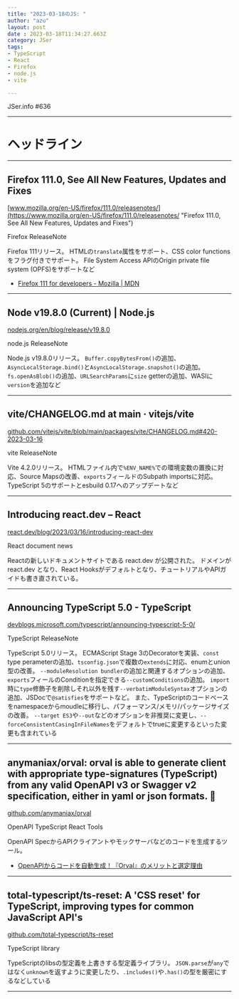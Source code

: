 ```yaml
---
title: "2023-03-18のJS: "
author: "azu"
layout: post
date : 2023-03-18T11:34:27.663Z
category: JSer
tags:
- TypeScript
- React
- Firefox
- node.js
- vite

---
```


JSer.info #636

----

<h1 class="site-genre">ヘッドライン</h1>

----

## Firefox 111.0, See All New Features, Updates and Fixes
[www.mozilla.org/en-US/firefox/111.0/releasenotes/](https://www.mozilla.org/en-US/firefox/111.0/releasenotes/ "Firefox 111.0, See All New Features, Updates and Fixes")
<p class="jser-tags jser-tag-icon"><span class="jser-tag">Firefox</span> <span class="jser-tag">ReleaseNote</span></p>

Firefox 111リリース。
HTMLの`translate`属性をサポート、CSS color functionsをフラグ付きでサポート。
File System Access APIのOrigin private file system (OPFS)をサポートなど

- [Firefox 111 for developers - Mozilla | MDN](https://developer.mozilla.org/en-US/docs/Mozilla/Firefox/Releases/111 "Firefox 111 for developers - Mozilla | MDN")

----

## Node v19.8.0 (Current) | Node.js
[nodejs.org/en/blog/release/v19.8.0](https://nodejs.org/en/blog/release/v19.8.0 "Node v19.8.0 (Current) | Node.js")
<p class="jser-tags jser-tag-icon"><span class="jser-tag">node.js</span> <span class="jser-tag">ReleaseNote</span></p>

Node.js v19.8.0リリース。
`Buffer.copyBytesFrom()`の追加、`AsyncLocalStorage.bind()`と`AsyncLocalStorage.snapshot()`の追加。
`fs.openAsBlob()`の追加、`URLSearchParams`に`size` getterの追加、WASIに`version`を追加など


----

## vite/CHANGELOG.md at main · vitejs/vite
[github.com/vitejs/vite/blob/main/packages/vite/CHANGELOG.md#420-2023-03-16](https://github.com/vitejs/vite/blob/main/packages/vite/CHANGELOG.md#420-2023-03-16 "vite/CHANGELOG.md at main · vitejs/vite")
<p class="jser-tags jser-tag-icon"><span class="jser-tag">vite</span> <span class="jser-tag">ReleaseNote</span></p>

Vite 4.2.0リリース。
HTMLファイル内で`%ENV_NAME%`での環境変数の置換に対応、Source Mapsの改善、`exports`フィールドのSubpath importsに対応。
TypeScript 5のサポートとesbuild 0.17へのアップデートなど


----

## Introducing react.dev – React
[react.dev/blog/2023/03/16/introducing-react-dev](https://react.dev/blog/2023/03/16/introducing-react-dev "Introducing react.dev – React")
<p class="jser-tags jser-tag-icon"><span class="jser-tag">React</span> <span class="jser-tag">document</span> <span class="jser-tag">news</span></p>

Reactの新しいドキュメントサイトである react.dev が公開された。
ドメインが react.dev となり、React Hooksがデフォルトとなり、チュートリアルやAPIガイドも書き直されている。


----

## Announcing TypeScript 5.0 - TypeScript
[devblogs.microsoft.com/typescript/announcing-typescript-5-0/](https://devblogs.microsoft.com/typescript/announcing-typescript-5-0/ "Announcing TypeScript 5.0 - TypeScript")
<p class="jser-tags jser-tag-icon"><span class="jser-tag">TypeScript</span> <span class="jser-tag">ReleaseNote</span></p>

TypeScript 5.0リリース。
ECMAScript Stage 3のDecoratorを実装、`const` type perameterの追加、`tsconfig.json`で複数の`extends`に対応、enumとunion型の改善。
`--moduleResolution bundler`の追加と関連するオプションの追加、`exports`フィールのConditionを指定できる`--customConditions`の追加。
`import`時に`type`修飾子を削除しそれ以外を残す`--verbatimModuleSyntax`オプションの追加、JSDocで`@satisfies`をサポートなど。
また、TypeScriptのコードベースをnamespaceからmoudleに移行し、パフォーマンス/メモリ/パッケージサイズの改善。
`--target ES3`や`--out`などのオプションを非推奨に変更し、`--forceConsistentCasingInFileNames`をデフォルトでtrueに変更するといった変更も含まれている


----

## anymaniax/orval: orval is able to generate client with appropriate type-signatures (TypeScript) from any valid OpenAPI v3 or Swagger v2 specification, either in yaml or json formats. 🍺
[github.com/anymaniax/orval](https://github.com/anymaniax/orval "anymaniax/orval: orval is able to generate client with appropriate type-signatures (TypeScript) from any valid OpenAPI v3 or Swagger v2 specification, either in yaml or json formats. 🍺")
<p class="jser-tags jser-tag-icon"><span class="jser-tag">OpenAPI</span> <span class="jser-tag">TypeScript</span> <span class="jser-tag">React</span> <span class="jser-tag">Tools</span></p>

OpenAPI SpecからAPIクライアントやモックサーバなどのコードを生成するツール。

- [OpenAPIからコードを自動生成！『Orval』のメリットと選定理由](https://zenn.dev/hrbrain/articles/3ca5d37dd0b80e "OpenAPIからコードを自動生成！『Orval』のメリットと選定理由")

----

## total-typescript/ts-reset: A &#039;CSS reset&#039; for TypeScript, improving types for common JavaScript API&#039;s
[github.com/total-typescript/ts-reset](https://github.com/total-typescript/ts-reset "total-typescript/ts-reset: A &#039;CSS reset&#039; for TypeScript, improving types for common JavaScript API&#039;s")
<p class="jser-tags jser-tag-icon"><span class="jser-tag">TypeScript</span> <span class="jser-tag">library</span></p>

TypeScriptのlibsの型定義を上書きする型定義ライブラリ。
`JSON.parse`が`any`ではなく`unknown`を返すように変更したり、`.includes()`や`.has()`の型を厳密にするなどしている


----
